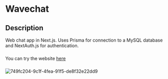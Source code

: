 # Wavechat
## Description
Web chat app in Next.js. Uses Prisma for connection to a MySQL database and NextAuth.js for authentication.
###
You can try the website [here](https://wavechat.vercel.app/)
###
![749fc204-9c1f-4fea-91f5-de8f32e22dd9](https://github.com/picl-m/wavechat/assets/87586480/d8fff732-84c4-4ffb-a3dc-8cdb8bc2c6d8)
